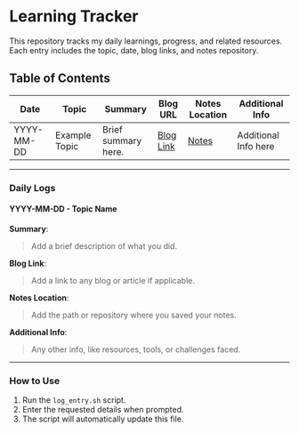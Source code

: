 # Learning Tracker

This repository tracks my daily learnings, progress, and related resources. Each entry includes the topic, date, blog links, and notes repository.

## Table of Contents

| Date       | Topic         | Summary             | Blog URL       | Notes Location | Additional Info      |
| ---------- | ------------- | ------------------- | -------------- | -------------- | -------------------- |
| YYYY-MM-DD | Example Topic | Brief summary here. | [Blog Link](#) | [Notes](#)     | Additional Info here |

---

### **Daily Logs**

#### YYYY-MM-DD - Topic Name

**Summary**:

> Add a brief description of what you did.

**Blog Link**:

> Add a link to any blog or article if applicable.

**Notes Location**:

> Add the path or repository where you saved your notes.

**Additional Info**:

> Any other info, like resources, tools, or challenges faced.

---

### How to Use

1. Run the `log_entry.sh` script.
2. Enter the requested details when prompted.
3. The script will automatically update this file.

